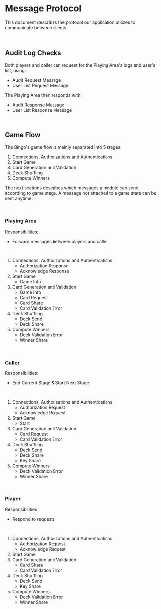 # **Message Protocol**

This document describes the protocol our application utilizes to communicate between clients.

<br>

## **Audit Log Checks**

Both players and caller can request for the Playing Area's logs and user's list, using:

- Audit Request Message
- User List Request Message

The Playing Area then responds with:

- Audit Response Message
- User List Response Message

<br>

## **Game Flow**

The Bingo's game flow is mainly separated into 5 stages:

1. Connections, Authorizations and Authentications
2. Start Game
3. Card Generation and Validation
4. Deck Shuffling
5. Compute Winners

The next sections describes which messages a module can send, according to game stage. A message not attached to a game state can be sent anytime.

<br>

### **Playing Area**

Responsibilities:

- Forward messages between players and caller

<br>

1. Connections, Authorizations and Authentications
   - Authorization Response
   - Acknowledge Response
2. Start Game
   - Game Info
3. Card Generation and Validation
   - Game Info
   - Card Request
   - Card Share
   - Card Validation Error
4. Deck Shuffling
   - Deck Send
   - Deck Share
5. Compute Winners
   - Deck Validation Error
   - Winner Share

<br>

### **Caller**

 Responsibilities:

- End Current Stage & Start Next Stage

<br>

1. Connections, Authorizations and Authentications
   - Authorization Request
   - Acknowledge Request
2. Start Game
   - Start
3. Card Generation and Validation
   - Card Request
   - Card Validation Error
4. Deck Shuffling
   - Deck Send
   - Deck Share
   - Key Share
5. Compute Winners
   - Deck Validation Error
   - Winner Share

<br>

### **Player**

Responsibilities

- Respond to requests

<br>

1. Connections, Authorizations and Authentications
   - Authorization Request
   - Acknowledge Request
2. Start Game
3. Card Generation and Validation
   - Card Share
   - Card Validation Error
4. Deck Shuffling
   - Deck Send
   - Key Share
5. Compute Winners
   - Deck Validation Error
   - Winner Share
